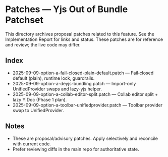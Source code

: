 # Patches — Yjs Out of Bundle Patchset

This directory archives proposal patches related to this feature. See the Implementation Report for links and status. These patches are for reference and review; the live code may differ.

## Index

- 2025-09-09-option-a-fail-closed-plain-default.patch — Fail‑closed default (plain), runtime lock, guardrails.
- 2025-09-09-option-a-deyjs-bundling.patch — Import-only UnifiedProvider swaps and lazy-yjs helper.
- 2025-09-09-option-a-collab-editor-split.patch — Collab editor split + lazy Y.Doc (Phase 1 plan).
- 2025-09-09-option-a-toolbar-unifiedprovider.patch — Toolbar provider swap to UnifiedProvider.

## Notes
- These are proposal/advisory patches. Apply selectively and reconcile with current code.
- Prefer reviewing diffs in the main repo for authoritative state.

